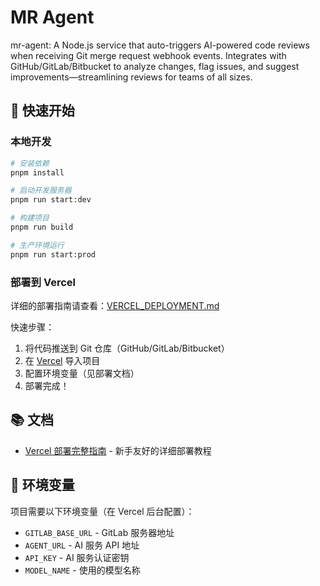 # MR Agent

mr-agent: A Node.js service that auto-triggers AI-powered code reviews when receiving Git merge request webhook events. Integrates with GitHub/GitLab/Bitbucket to analyze changes, flag issues, and suggest improvements—streamlining reviews for teams of all sizes.

## 🚀 快速开始

### 本地开发

```bash
# 安装依赖
pnpm install

# 启动开发服务器
pnpm run start:dev

# 构建项目
pnpm run build

# 生产环境运行
pnpm run start:prod
```

### 部署到 Vercel

详细的部署指南请查看：[VERCEL_DEPLOYMENT.md](./VERCEL_DEPLOYMENT.md)

快速步骤：
1. 将代码推送到 Git 仓库（GitHub/GitLab/Bitbucket）
2. 在 [Vercel](https://vercel.com) 导入项目
3. 配置环境变量（见部署文档）
4. 部署完成！

## 📚 文档

- [Vercel 部署完整指南](./VERCEL_DEPLOYMENT.md) - 新手友好的详细部署教程

## 🔧 环境变量

项目需要以下环境变量（在 Vercel 后台配置）：

- `GITLAB_BASE_URL` - GitLab 服务器地址
- `AGENT_URL` - AI 服务 API 地址
- `API_KEY` - AI 服务认证密钥
- `MODEL_NAME` - 使用的模型名称
